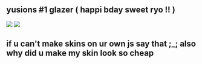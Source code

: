 ## yusions #1 glazer ( happi bday sweet ryo !! )
![](https://media.discordapp.net/attachments/1067930843470909460/1400964351354998895/IMG_1436.png?ex=688e8d3a&is=688d3bba&hm=5a95272274cafba7a740849c07a62767e8ed4a46c7d2b712e4f43226272f8deb&=&format=webp&quality=lossless&width=1145&height=856)
![](https://media.discordapp.net/attachments/1373274223786594334/1400861338523275457/Skarmbild_2025-08-01_172034.png?ex=688e2d49&is=688cdbc9&hm=f7a13121ded86b174637ac36fb28a6317d18f1604c758784fd8a227f914bdbc3&=&format=webp&quality=lossless)
## if u can't make skins on ur own js say that ;_; also why did u make my skin look so cheap
<!--
**YUSlON/YUSlON** is a ✨ _special_ ✨ repository because its `README.md` (this file) appears on your GitHub profile.

Here are some ideas to get you started:

- 🔭 I’m currently working on ...
- 🌱 I’m currently learning ...
- 👯 I’m looking to collaborate on ...
- 🤔 I’m looking for help with ...
- 💬 Ask me about ...
- 📫 How to reach me: ...
- 😄 Pronouns: ...
- ⚡ Fun fact: ...
-->
